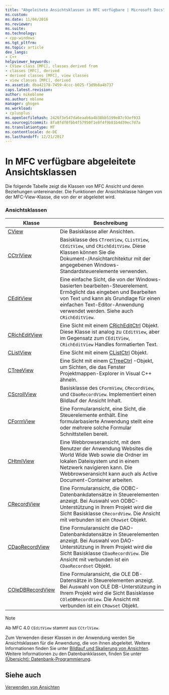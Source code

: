 ```yaml
---
title: "Abgeleitete Ansichtsklassen in MFC verfügbare | Microsoft Docs"
ms.custom: 
ms.date: 11/04/2016
ms.reviewer: 
ms.suite: 
ms.technology:
- cpp-windows
ms.tgt_pltfrm: 
ms.topic: article
dev_langs:
- C++
helpviewer_keywords:
- CView class [MFC], classes derived from
- classes [MFC], derived
- derived classes [MFC], view classes
- view classes [MFC], derived
ms.assetid: dba42178-7459-4ccc-b025-f3d9b8a4b737
caps.latest.revision: 
author: mikeblome
ms.author: mblome
manager: ghogen
ms.workload:
- cplusplus
ms.openlocfilehash: 2426f3e547da6eaab6a4b38bb5199e87c93ef933
ms.sourcegitcommit: 8fa8fdf0fbb4f57950f1e8f4f9b81b4d39ec7d7a
ms.translationtype: MT
ms.contentlocale: de-DE
ms.lasthandoff: 12/21/2017
---
```

# <a name="derived-view-classes-available-in-mfc"></a>In MFC verfügbare abgeleitete Ansichtsklassen
Die folgende Tabelle zeigt die Klassen von MFC Ansicht und deren Beziehungen untereinander. Die Funktionen der Ansichtsklasse hängen von der MFC-View-Klasse, die von der er abgeleitet wird.  
  
### <a name="view-classes"></a>Ansichtsklassen  
  
|Klasse|Beschreibung|  
|-----------|-----------------|  
|[CView](../mfc/reference/cview-class.md)|Die Basisklasse aller Ansichten.|  
|[CCtrlView](../mfc/reference/cctrlview-class.md)|Basisklasse des `CTreeView`, `CListView`, `CEditView`, und `CRichEditView`. Diese Klassen können Sie die Dokument-/Ansichtarchitektur mit der angegebenen Windows-Standardsteuerelemente verwenden.|  
|[CEditView](../mfc/reference/ceditview-class.md)|Eine einfache Sicht, die von der Windows-basierten bearbeiten-Steuerelement. Ermöglicht das eingeben und Bearbeiten von Text und kann als Grundlage für einen einfachen Text-Editor-Anwendung verwendet werden. Siehe auch `CRichEditView`.|  
|[CRichEditView](../mfc/reference/cricheditview-class.md)|Eine Sicht mit einem [CRichEditCtrl](../mfc/reference/cricheditctrl-class.md) Objekt. Diese Klasse ist analog zu `CEditView`, aber im Gegensatz zum `CEditView`, `CRichEditView` Handles formatierten Text.|  
|[CListView](../mfc/reference/clistview-class.md)|Eine Sicht mit einem [CListCtrl](../mfc/reference/clistctrl-class.md) Objekt.|  
|[CTreeView](../mfc/reference/ctreeview-class.md)|Eine Sicht mit einem [CTreeCtrl](../mfc/reference/ctreectrl-class.md) -Objekt, um Sichten, die das Fenster Projektmappen-Explorer in Visual C++ ähneln.|  
|[CScrollView](../mfc/reference/cscrollview-class.md)|Basisklasse des `CFormView`, `CRecordView`, und `CDaoRecordView`. Implementiert einen Bildlauf der Ansicht Inhalt.|  
|[CFormView](../mfc/reference/cformview-class.md)|Eine Formularansicht, eine Sicht, die Steuerelemente enthält. Eine formularbasierte Anwendung stellt eine oder mehrere solche Formular Schnittstellen bereit.|  
|[CHtmlView](../mfc/reference/chtmlview-class.md)|Eine Webbrowseransicht, mit dem Benutzer der Anwendung Websites die World Wide Web sowie die Ordner im lokalen Dateisystem und in einem Netzwerk navigieren kann. Die Webbrowseransicht kann auch als Active Document-Container arbeiten.|  
|[CRecordView](../mfc/reference/crecordview-class.md)|Eine Formularansicht, die ODBC-Datenbankdatensätze in Steuerelementen anzeigt. Bei Auswahl von ODBC-Unterstützung in Ihrem Projekt wird die Sicht Basisklasse `CRecordView`. Die Ansicht mit verbunden ist ein `CRowset` Objekt.|  
|[CDaoRecordView](../mfc/reference/cdaorecordview-class.md)|Eine Formularansicht die DAO-Datenbankdatensätze in Steuerelementen anzeigt. Bei Auswahl von DAO-Unterstützung in Ihrem Projekt wird die Sicht Basisklasse `CDaoRecordView`. Die Ansicht mit verbunden ist ein `CDaoRecordset` Objekt.|  
|[COleDBRecordView](../mfc/reference/coledbrecordview-class.md)|Eine Formularansicht, die OLE DB-Datensätze in Steuerelementen anzeigt. Bei Auswahl von OLE DB-Unterstützung in Ihrem Projekt wird die Sicht Basisklasse `COleDBRecordView`. Die Ansicht mit verbunden ist ein `CRowset` Objekt.|  
  
> [!NOTE]
>  Ab MFC 4.0 `CEditView` stammt aus `CCtrlView`.  
  
 Zum Verwenden dieser Klassen in der Anwendung werden Sie Ansichtsklassen für die Anwendung, die von ihnen abgeleitet. Weitere Informationen finden Sie unter [Bildlauf und Skalierung von Ansichten](../mfc/scrolling-and-scaling-views.md). Weitere Informationen zu den Datenbankklassen, finden Sie unter [(Übersicht): Datenbank-Programmierung](../data/data-access-programming-mfc-atl.md).  
  
## <a name="see-also"></a>Siehe auch  
 [Verwenden von Ansichten](../mfc/using-views.md)

